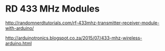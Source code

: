# RD 433 MHz Modules

<http://randomnerdtutorials.com/rf-433mhz-transmitter-receiver-module-with-arduino/>

http://arduinotronics.blogspot.co.za/2015/07/433-mhz-wireless-arduino.html
